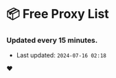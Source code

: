 # :package: Free Proxy List
### Updated every 15 minutes.

- Last updated: `2024-07-16 02:18`

:heart:
